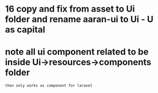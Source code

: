 
# 16 copy and fix from asset to Ui folder and rename aaran-ui to Ui - U as capital
# note all ui component related to be inside Ui->resources->components folder
    then only works as component for laravel
